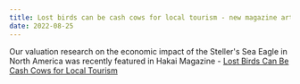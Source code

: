```yaml
---
title: Lost birds can be cash cows for local tourism - new magazine article featuring our Steller's Sea Eagle research
date: 2022-08-25
---
```


Our valuation research on the economic impact of the Steller's Sea Eagle in North America was recently featured in Hakai Magazine - [Lost Birds Can Be Cash Cows for Local Tourism](https://hakaimagazine.com/news/lost-birds-can-be-cash-cows-for-local-tourism/)


